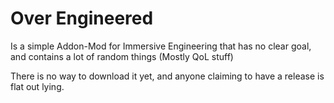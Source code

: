 # Over Engineered

Is a simple Addon-Mod for Immersive Engineering that has no clear goal, and contains a lot of random things (Mostly QoL stuff)

There is no way to download it yet, and anyone claiming to have a release is flat out lying.
